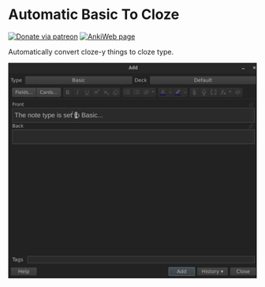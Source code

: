 # Automatic Basic To Cloze

[![Donate via patreon](https://img.shields.io/badge/patreon-donate-green.svg)](https://www.patreon.com/trgk)
[![AnkiWeb page](https://img.shields.io/badge/AnkiWeb-addon-blue.svg)](https://ankiweb.net/shared/info/2105427255)

Automatically convert cloze-y things to cloze type.

![Example image](screenshots/basic2cloze.gif)
